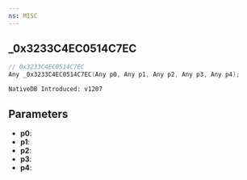 ```yaml
---
ns: MISC
---
```

## _0x3233C4EC0514C7EC

```c
// 0x3233C4EC0514C7EC
Any _0x3233C4EC0514C7EC(Any p0, Any p1, Any p2, Any p3, Any p4);
```

```
NativeDB Introduced: v1207
```

## Parameters
* **p0**:
* **p1**:
* **p2**:
* **p3**:
* **p4**:
